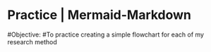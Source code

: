 # Practice | Mermaid-Markdown
  #Objective:
  #To practice creating a simple flowchart for each of my research method
  
